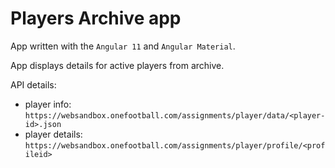 # Players Archive app

App written with the `Angular 11` and `Angular Material`.

App displays details for active players from archive.

API details:
* player info: `https://websandbox.onefootball.com/assignments/player/data/<player-id>.json`
* player details: `https://websandbox.onefootball.com/assignments/player/profile/<profileid>`

